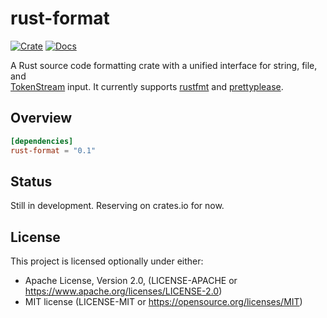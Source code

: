 # rust-format

[![Crate](https://img.shields.io/crates/v/rust-format)](https://crates.io/crates/rust-format)
[![Docs](https://docs.rs/rust-format/badge.svg)](https://docs.rs/rust-format)

A Rust source code formatting crate with a unified interface for string, file, and  
[TokenStream](https://docs.rs/proc-macro2/latest/proc_macro2/struct.TokenStream.html)
input. It currently supports [rustfmt](https://crates.io/crates/rustfmt-nightly) 
and [prettyplease](https://crates.io/crates/prettyplease).

## Overview

```toml
[dependencies]
rust-format = "0.1"
```

## Status

Still in development. Reserving on crates.io for now.

## License

This project is licensed optionally under either:

* Apache License, Version 2.0, (LICENSE-APACHE
  or https://www.apache.org/licenses/LICENSE-2.0)
* MIT license (LICENSE-MIT or https://opensource.org/licenses/MIT)
